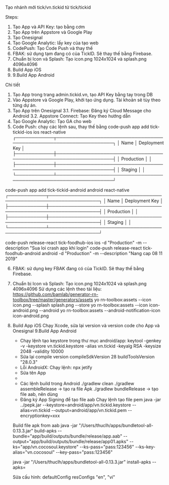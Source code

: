 Tạo nhánh mới tick/vn.tickid từ tick/tickid

Steps:
1. Tạo App và API Key: tạo bằng cơm
2. Tạo App trên Appstore và Google Play
3. Tạo Onesignal
4. Tạo Google Analytic: lấy key của tạo web
5. CodePush: Tạo Code Push và thay thế
6. FBAK: sử dụng tạm đang có của TickID. Sẽ thay thế bằng Firebase. 
7. Chuẩn bị Icon và Splash: Tạo icon.png 1024x1024 và splash.png 4096x4096
8. Build App iOS
9. 9.Build App Android

Chi tiết
1. Tạo App trong trang admin.tickid.vn, tạo API Key bằng tay trong DB
2. Vào Appstore và Google Play, khởi tạo ứng dụng. Tài khoản sẽ tùy theo từng dự án.
3. Tạo App trên Onesignal
	3.1. Firebase: Đăng ký Cloud Message cho Android
	3.2. Appstore Connect: Tạo Key theo hướng dẫn 
4. Tạo Google Analytic: Tạo GA cho web
5. Code Push: chạy các lệnh sau, thay thế bằng 
code-push app add tick-tickid-ios ios react-native
┌────────────┬──────────────────────────────────────────────────────────────────┐
│ Name       │ Deployment Key                                                   │
├────────────┼──────────────────────────────────────────────────────────────────┤
│ Production │  │
├────────────┼──────────────────────────────────────────────────────────────────┤
│ Staging    │  │
└────────────┴──────────────────────────────────────────────────────────────────┘

code-push app add tick-tickid-android android react-native
┌────────────┬──────────────────────────────────────────────────────────────────┐
│ Name       │ Deployment Key                                                   │
├────────────┼──────────────────────────────────────────────────────────────────┤
│ Production │  │
├────────────┼──────────────────────────────────────────────────────────────────┤
│ Staging    │  │
└────────────┴──────────────────────────────────────────────────────────────────┘

code-push release-react tick-foodhub-ios ios -d "Production" -m --description "Sua loi crash app khi login"
code-push release-react tick-foodhub-android android -d "Production" -m --description "Nang cap 08 11 2019"

6. FBAK: sử dụng key FBAK đang có của TickID. Sẽ thay thế bằng Firebase. 

7. Chuẩn bị Icon và Splash: Tạo icon.png 1024x1024 và splash.png 4096x4096
Sử dụng các lệnh theo tài liệu: https://github.com/bamlab/generator-rn-toolbox/tree/master/generators/assets
yo rn-toolbox:assets --icon icon.png --splash splash.png --store
yo rn-toolbox:assets --icon icon-android.png --android
yo rn-toolbox:assets --android-notification-icon icon-android.png

8. Build App iOS
Chạy Xcode, sửa lại version và version code cho App và Onesignal
9.Build App Android
	- Chạy lệnh tạo keystore trong thư mục android/app:
	keytool -genkey -v -keystore vn.tickid.keystore -alias vn.tickid -keyalg RSA -keysize 2048 -validity 10000
	- Sửa lại compile version
	compileSdkVersion 28
    buildToolsVersion "28.0.3"
	- Lỗi AndroidX: Chạy lệnh: 
   	npx jetify 
   	- Sửa tên App
	- 
	- Các lệnh build trong Android
	./gradlew clean
	./gradlew assembleRelease	-> tạo ra file Apk
	./gradlew bundleRelease		-> tạo file aab, nên dùng
	- Đăng ký App Signing để tạo file aab
	Chạy lệnh tạo file pem
	java -jar ../pepk.jar --keystore=android/app/vn.tickid.keystore --alias=vn.tickid --output=android/app/vn.tickid.pem --encryptionkey=xxx

	Build file apk from aab
	java -jar "/Users/thuclh/apps/bundletool-all-0.13.3.jar" build-apks --bundle="app/build/outputs/bundle/release/app.aab" --output="app/build/outputs/bundle/release/app01.apks" --ks="app/vn.cocosoul.keystore" --ks-pass="pass:123456" --ks-key-alias="vn.cocosoul" --key-pass="pass:123456"

	java -jar "/Users/thuclh/apps/bundletool-all-0.13.3.jar"  install-apks --apks=

	Sửa cấu hình:
	defaultConfig
        resConfigs "en", "vi"
 
